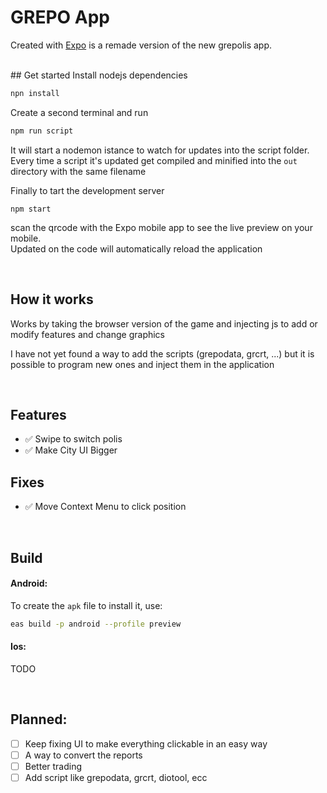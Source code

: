 # GREPO App

Created with [Expo](https://expo.dev/) is a remade version of the new grepolis app.

<br />
## Get started
Install nodejs dependencies

```bash
npn install
```

Create a second terminal and run

```bash
npm run script
```

It will start a nodemon istance to watch for updates into the script folder.
Every time a script it's updated get compiled and minified into the `out` directory with the same filename

Finally to tart the development server

```
npm start
```

scan the qrcode with the Expo mobile app to see the live preview on your mobile. \
Updated on the code will automatically reload the application

<br />

## How it works

Works by taking the browser version of the game and injecting js to add or modify features and change graphics

I have not yet found a way to add the scripts (grepodata, grcrt, ...) but it is possible to program new ones and inject them in the application

<br />

## Features

-   ✅ Swipe to switch polis
-   ✅ Make City UI Bigger

## Fixes

-   ✅ Move Context Menu to click position

<br />

## Build

#### Android:

To create the `apk` file to install it, use:

```bash
eas build -p android --profile preview
```

#### Ios:

TODO

<br />

## Planned:

-   [ ] Keep fixing UI to make everything clickable in an easy way
-   [ ] A way to convert the reports
-   [ ] Better trading
-   [ ] Add script like grepodata, grcrt, diotool, ecc
